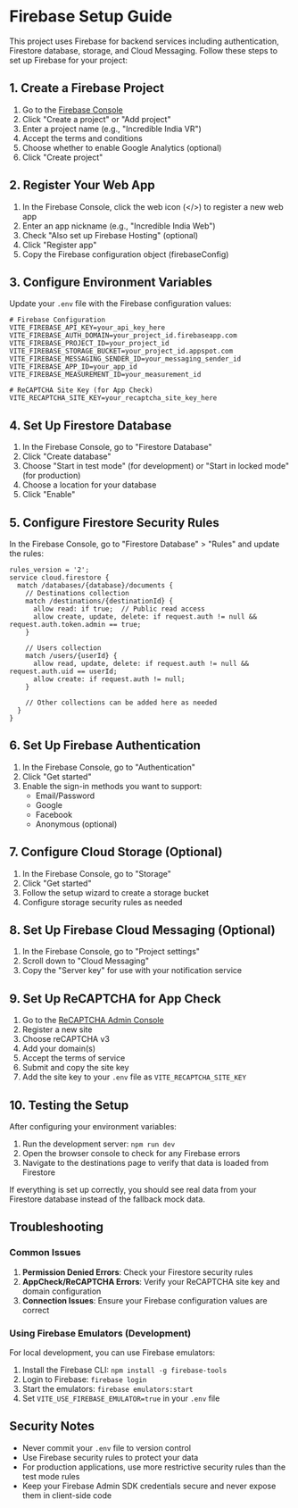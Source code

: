 # Firebase Setup Guide

This project uses Firebase for backend services including authentication, Firestore database, storage, and Cloud Messaging. Follow these steps to set up Firebase for your project:

## 1. Create a Firebase Project

1. Go to the [Firebase Console](https://console.firebase.google.com/)
2. Click "Create a project" or "Add project"
3. Enter a project name (e.g., "Incredible India VR")
4. Accept the terms and conditions
5. Choose whether to enable Google Analytics (optional)
6. Click "Create project"

## 2. Register Your Web App

1. In the Firebase Console, click the web icon (</>) to register a new web app
2. Enter an app nickname (e.g., "Incredible India Web")
3. Check "Also set up Firebase Hosting" (optional)
4. Click "Register app"
5. Copy the Firebase configuration object (firebaseConfig)

## 3. Configure Environment Variables

Update your `.env` file with the Firebase configuration values:

```env
# Firebase Configuration
VITE_FIREBASE_API_KEY=your_api_key_here
VITE_FIREBASE_AUTH_DOMAIN=your_project_id.firebaseapp.com
VITE_FIREBASE_PROJECT_ID=your_project_id
VITE_FIREBASE_STORAGE_BUCKET=your_project_id.appspot.com
VITE_FIREBASE_MESSAGING_SENDER_ID=your_messaging_sender_id
VITE_FIREBASE_APP_ID=your_app_id
VITE_FIREBASE_MEASUREMENT_ID=your_measurement_id

# ReCAPTCHA Site Key (for App Check)
VITE_RECAPTCHA_SITE_KEY=your_recaptcha_site_key_here
```

## 4. Set Up Firestore Database

1. In the Firebase Console, go to "Firestore Database"
2. Click "Create database"
3. Choose "Start in test mode" (for development) or "Start in locked mode" (for production)
4. Choose a location for your database
5. Click "Enable"

## 5. Configure Firestore Security Rules

In the Firebase Console, go to "Firestore Database" > "Rules" and update the rules:

```
rules_version = '2';
service cloud.firestore {
  match /databases/{database}/documents {
    // Destinations collection
    match /destinations/{destinationId} {
      allow read: if true;  // Public read access
      allow create, update, delete: if request.auth != null && request.auth.token.admin == true;
    }
    
    // Users collection
    match /users/{userId} {
      allow read, update, delete: if request.auth != null && request.auth.uid == userId;
      allow create: if request.auth != null;
    }
    
    // Other collections can be added here as needed
  }
}
```

## 6. Set Up Firebase Authentication

1. In the Firebase Console, go to "Authentication"
2. Click "Get started"
3. Enable the sign-in methods you want to support:
   - Email/Password
   - Google
   - Facebook
   - Anonymous (optional)

## 7. Configure Cloud Storage (Optional)

1. In the Firebase Console, go to "Storage"
2. Click "Get started"
3. Follow the setup wizard to create a storage bucket
4. Configure storage security rules as needed

## 8. Set Up Firebase Cloud Messaging (Optional)

1. In the Firebase Console, go to "Project settings"
2. Scroll down to "Cloud Messaging"
3. Copy the "Server key" for use with your notification service

## 9. Set Up ReCAPTCHA for App Check

1. Go to the [ReCAPTCHA Admin Console](https://www.google.com/recaptcha/admin)
2. Register a new site
3. Choose reCAPTCHA v3
4. Add your domain(s)
5. Accept the terms of service
6. Submit and copy the site key
7. Add the site key to your `.env` file as `VITE_RECAPTCHA_SITE_KEY`

## 10. Testing the Setup

After configuring your environment variables:

1. Run the development server: `npm run dev`
2. Open the browser console to check for any Firebase errors
3. Navigate to the destinations page to verify that data is loaded from Firestore

If everything is set up correctly, you should see real data from your Firestore database instead of the fallback mock data.

## Troubleshooting

### Common Issues

1. **Permission Denied Errors**: Check your Firestore security rules
2. **AppCheck/ReCAPTCHA Errors**: Verify your ReCAPTCHA site key and domain configuration
3. **Connection Issues**: Ensure your Firebase configuration values are correct

### Using Firebase Emulators (Development)

For local development, you can use Firebase emulators:

1. Install the Firebase CLI: `npm install -g firebase-tools`
2. Login to Firebase: `firebase login`
3. Start the emulators: `firebase emulators:start`
4. Set `VITE_USE_FIREBASE_EMULATOR=true` in your `.env` file

## Security Notes

- Never commit your `.env` file to version control
- Use Firebase security rules to protect your data
- For production applications, use more restrictive security rules than the test mode rules
- Keep your Firebase Admin SDK credentials secure and never expose them in client-side code